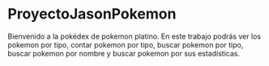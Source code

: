 # ProyectoJasonPokemon
Bienvenido a la pokédex de pokemon platino.
En este trabajo podrás ver los pokemon por tipo, contar pokemon por tipo, buscar pokemon por tipo, buscar pokemon por nombre y buscar pokemon por sus estadísticas.
